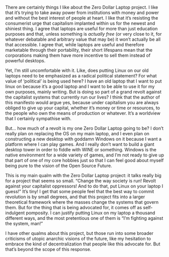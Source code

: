 There are certainly things I like about the Zero Dollar Laptop project. I like that it’s trying to take away power from institutions with money and power and without the best interest of people at heart. I like that it’s resisting the consumerist urge that capitalism implanted within us for the newest and shiniest thing. I agree that laptops are useful for more than just education purposes and that, unless something is *actually free* (or very close to it, for whatever debatable and arbitrary value that may be) it won’t actually be all that accessible. I agree that, while laptops are useful and therefore marketable through their portability, their short lifespans mean that the corporations making them have more incentive to sell them instead of powerful desktops. 

Yet, I’m still uncomfortable with it. Like, does putting Linux on our old laptops need to be emphasized as a radical political statement? For what value of ‘political’ is being used here? I have an old laptop that I want to put linux on because it’s a good laptop and I want to be able to use it for my own purposes, mainly writing. But is doing so part of a grand revolt against the capitalist systems that currently run our lives? I think that the author of this manifesto would argue yes, because under capitalism you are always obliged to give up your capital, whether it’s money or time or resources, to the people who own the means of production or whatever. It’s a worldview that I certainly sympathise with. 

But… how much of a revolt is my one Zero Dollar Laptop going to be? I don’t really plan on replacing the OS on my main laptop, and I even plan on constructing a new desktop with goddamn Windows on it because I want a platform where I can play games. And I really don’t want to build a giant desktop tower in order to fiddle with WINE or something. Windows is the native environment for a wide variety of games, and I’m not ready to give up that part of one of my core hobbies just so that I can feel good about myself being pure to the vision of the Open Source Future. 

This is my main qualm with the Zero Dollar Laptop project: it talks really big for a project that seems so small. “Change the way society is run! Revolt against your capitalist oppressors! And to do that, put Linux on your laptop I guess!” It’s tiny! I get that some people feel that the best way to commit revolution is by small degrees, and that this project fits into a larger theoretical framework where the masses change the systems that govern them. But for the thing that is being advocated for, it comes off as self-indulgent pomposity. I can justify putting Linux on my laptop a thousand different ways, and the most pretentious one of them is “I’m fighting against the system, man!”

I have other qualms about this project, but those run into some broader criticisms of utopic anarchic visions of the future, like my hesitation to embrace the kind of decentralization that people like this advocate for. But that’s beyond the scope of this response.
